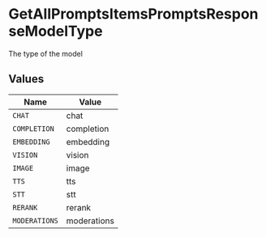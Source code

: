 # GetAllPromptsItemsPromptsResponseModelType

The type of the model


## Values

| Name          | Value         |
| ------------- | ------------- |
| `CHAT`        | chat          |
| `COMPLETION`  | completion    |
| `EMBEDDING`   | embedding     |
| `VISION`      | vision        |
| `IMAGE`       | image         |
| `TTS`         | tts           |
| `STT`         | stt           |
| `RERANK`      | rerank        |
| `MODERATIONS` | moderations   |